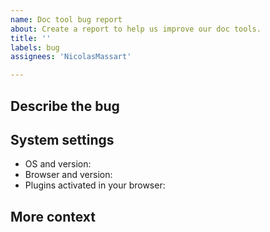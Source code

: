 ```yaml
---
name: Doc tool bug report
about: Create a report to help us improve our doc tools.
title: ''
labels: bug
assignees: 'NicolasMassart'

---
```


<!-- IMPORTANT: This is only for reporting documentation tool bugs.

Report Besu software issues at https://github.com/hyperledger/besu/issues.
Report documentation content issues using the "Documentation content issue report" template.

Before creating an issue, did you refresh your browser cache for the site?
-->

## Describe the bug

<!-- Add a clear and concise description of what the documentation bug is.
Include steps to reproduce the bug and what you expected to happen. -->

## System settings

<!-- Add the following information about your system: -->

- OS and version:
- Browser and version:
- Plugins activated in your browser:

## More context

<!-- Add any other context about the problem here, for example, screenshots or a small demo video. -->
